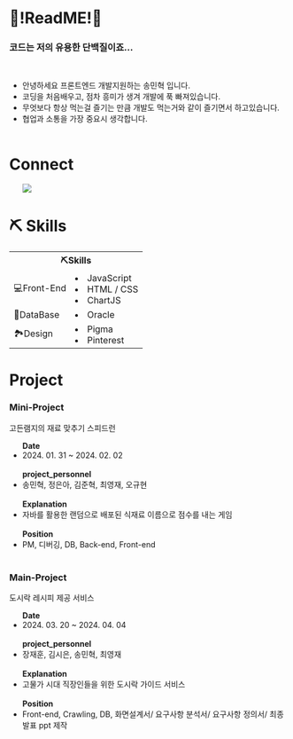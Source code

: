 <h1>🧐!ReadME!🧐</h1>

<h3 >코드는 저의 유용한 단백질이죠... </h3>
<br>
<table>
  <ul>
    <li>안녕하세요 프론트엔드 개발지원하는 송민혁 입니다.</li>
    <li>코딩을 처음배우고, 점차 흥미가 생겨 개발에 푹 빠져있습니다.</li>
    <li>무엇보다 항상 먹는걸 즐기는 만큼 개발도 먹는거와 같이 즐기면서 하고있습니다.</li>
    <li>협업과 소통을 가장 중요시 생각합니다.</li>
  </ul>
</table>
<h1>Connect</h1>
<ul>
 <a href="https://discord.com/"> <img src="https://img.shields.io/badge/minhhuu01-5865F2?style=flat&logo=Discord&logoColor=white"/></a>
</ul>

<h1>⛏️ Skills</h1>
<table border: 1px solid transparent; width:500px>
    <th colspan =2>⛏️Skills</th>
  <tr>
    <td>💻Front-End</td>
    <td>
      <li>JavaScript</li>
      <li>HTML / CSS</li>
      <li>ChartJS</li>
    </td>
  </tr>
  <tr>
    <td>🕋DataBase</td>
    <td>
      <li>Oracle</li>
    </td>
  </tr>

  
  <tr>
    <td>🏞️Design</td>
    <td>
      <li>Pigma</li>
      <li>Pinterest</li>
    </td>
  </tr>

</table>


<h1>Project</h1>

<h3>Mini-Project</h3>
<p>고든램지의 재료 맞추기 스피드런</p>
<ul>
  <b>Date</b>
  <li>2024. 01. 31 ~ 2024. 02. 02</li>
  <br>
  <b>project_personnel</b>
  <li>송민혁, 정은아, 김준혁, 최영재, 오규현</li>
  <br>
  <b>Explanation</b>
  <li>자바를 활용한 랜덤으로 배포된 식재료 이름으로 점수를 내는 게임</li>
  <br>
  <b>Position</b>
  <li>PM, 디버깅, DB, Back-end, Front-end</li>
  <br>
</ul>
<h3>Main-Project</h3>
<p>도시락 레시피 제공 서비스</p>
<ul>
  <b>Date</b>
  <li>2024. 03. 20 ~ 2024. 04. 04</li>
  <br>
  <b>project_personnel</b>
  <li>장재훈, 김시은, 송민혁, 최영재</li>
  <br>
  <b>Explanation</b>
  <li>고물가 시대 직장인들을 위한 도시락 가이드 서비스</li>
  <br>
  <b>Position</b>
  <li>Front-end, Crawling, DB, 화면설계서/ 요구사항 분석서/ 요구사항 정의서/ 최종발표 ppt 제작</li>
</ul>









<!-- <table>
  <tr>
    <th>Date</th>
    <th>Project_name</th>
    <th>project_personnel</th>
    <th>Explanation</th>
    <th>Position</th>
  </tr>
    <tr>
    <td>24.03.20 ~ 24.04.04</td>
    <td>도시락 레시피 제공 서비스</td>
    <td>4명</td>
    <td>고물가 시대 직장인들을 위한 도시락 가이드 서비스</td>
    <td>Front-end, Crawling, DB, 문서</td>
  </tr>
  <tr>
    <td>24.01.31 ~ 24.02.02</td>
    <td>고든램지의 요리교실 ( 랜덤 게임 )</td>
    <td>5명</td>
    <td>자바를 활용한 랜덤으로 배포된 식재료 이름으로 점수를 내는 게임</td>
    <td>PM, 디버깅, DB, Back-end, Front-end </td>
  </tr>

</table> -->


